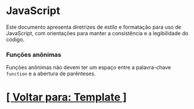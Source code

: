 # JavaScript

Este documento apresenta diretrizes de estilo e formatação para uso de JavaScript, com orientações para manter a consistência e a legibilidade do código.

### Funções anônimas

Funções anônimas não devem ter um espaço entre a palavra-chave `function` e a abertura de parênteses.

# [[ Voltar para: Template ]](./1-template.md)